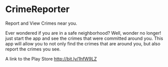 # CrimeReporter

Report and View Crimes near you.

Ever wondered if you are in a safe neighborhood? Well, wonder no longer! just start the app and see the crimes that were committed around you.  This app will allow you to not only find the crimes that are around you, but also report the crimes you see.

A link to the Play Store http://bit.ly/1hfW9LZ
